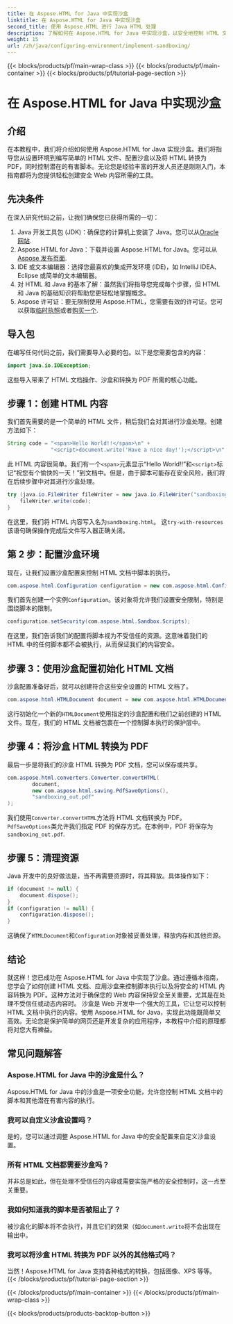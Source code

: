 ```yaml
---
title: 在 Aspose.HTML for Java 中实现沙盒
linktitle: 在 Aspose.HTML for Java 中实现沙盒
second_title: 使用 Aspose.HTML 进行 Java HTML 处理
description: 了解如何在 Aspose.HTML for Java 中实现沙盒，以安全地控制 HTML 文档中的脚本执行并将其转换为 PDF。
weight: 15
url: /zh/java/configuring-environment/implement-sandboxing/
---
```


{{< blocks/products/pf/main-wrap-class >}}
{{< blocks/products/pf/main-container >}}
{{< blocks/products/pf/tutorial-page-section >}}

# 在 Aspose.HTML for Java 中实现沙盒

## 介绍
在本教程中，我们将介绍如何使用 Aspose.HTML for Java 实现沙盒。我们将指导您从设置环境到编写简单的 HTML 文件、配置沙盒以及将 HTML 转换为 PDF，同时控制潜在的有害脚本。无论您是经验丰富的开发人员还是刚刚入门，本指南都将为您提供轻松创建安全 Web 内容所需的工具。
## 先决条件
在深入研究代码之前，让我们确保您已获得所需的一切：
1.  Java 开发工具包 (JDK)：确保您的计算机上安装了 Java。您可以从[Oracle 网站](https://www.oracle.com/java/technologies/javase-downloads.html).
2. Aspose.HTML for Java：下载并设置 Aspose.HTML for Java。您可以从[Aspose 发布页面](https://releases.aspose.com/html/java/).
3. IDE 或文本编辑器：选择您最喜欢的集成开发环境 (IDE)，如 IntelliJ IDEA、Eclipse 或简单的文本编辑器。
4. 对 HTML 和 Java 的基本了解：虽然我们将指导您完成每个步骤，但 HTML 和 Java 的基础知识将帮助您更轻松地掌握概念。
5.  Aspose 许可证：要无限制使用 Aspose.HTML，您需要有效的许可证。您可以获取[临时执照](https://purchase.aspose.com/temporary-license/)或者[购买一个](https://purchase.aspose.com/buy).

## 导入包
在编写任何代码之前，我们需要导入必要的包。以下是您需要包含的内容：
```java
import java.io.IOException;
```
这些导入带来了 HTML 文档操作、沙盒和转换为 PDF 所需的核心功能。

## 步骤 1：创建 HTML 内容
我们首先需要的是一个简单的 HTML 文件，稍后我们会对其进行沙盒处理。创建方法如下：
```java
String code = "<span>Hello World!!</span>\n" +
              "<script>document.write('Have a nice day!');</script>\n";
```
此 HTML 内容很简单。我们有一个`<span>`元素显示“Hello World!!”和`<script>`标记“祝您有个愉快的一天！”到文档中。但是，由于脚本可能存在安全风险，我们将在后续步骤中对其进行沙盒处理。
```java
try (java.io.FileWriter fileWriter = new java.io.FileWriter("sandboxing.html")) {
    fileWriter.write(code);
}
```
在这里，我们将 HTML 内容写入名为`sandboxing.html`。 这`try-with-resources`该语句确保操作完成后文件写入器正确关闭。
## 第 2 步：配置沙盒环境
现在，让我们设置沙盒配置来控制 HTML 文档中脚本的执行。
```java
com.aspose.html.Configuration configuration = new com.aspose.html.Configuration();
```
我们首先创建一个实例`Configuration`。该对象将允许我们设置安全限制，特别是围绕脚本的限制。
```java
configuration.setSecurity(com.aspose.html.Sandbox.Scripts);
```
在这里，我们告诉我们的配置将脚本视为不受信任的资源。这意味着我们的 HTML 中的任何脚本都不会被执行，从而保证我们的内容安全。
## 步骤 3：使用沙盒配置初始化 HTML 文档
沙盒配置准备好后，就可以创建符合这些安全设置的 HTML 文档了。
```java
com.aspose.html.HTMLDocument document = new com.aspose.html.HTMLDocument("sandboxing.html", configuration);
```
这行初始化一个新的`HTMLDocument`使用指定的沙盒配置和我们之前创建的 HTML 文件。现在，我们的 HTML 文档被包裹在一个控制脚本执行的保护层中。
## 步骤 4：将沙盒 HTML 转换为 PDF
最后一步是将我们的沙盒 HTML 转换为 PDF 文档，您可以保存或共享。
```java
com.aspose.html.converters.Converter.convertHTML(
        document,
        new com.aspose.html.saving.PdfSaveOptions(),
        "sandboxing_out.pdf"
);
```
我们使用`Converter.convertHTML`方法将 HTML 文档转换为 PDF。`PdfSaveOptions`类允许我们指定 PDF 的保存方式。在本例中，PDF 将保存为`sandboxing_out.pdf`.
## 步骤 5：清理资源
Java 开发中的良好做法是，当不再需要资源时，将其释放。具体操作如下：
```java
if (document != null) {
    document.dispose();
}
if (configuration != null) {
    configuration.dispose();
}
```
这确保了`HTMLDocument`和`Configuration`对象被妥善处理，释放内存和其他资源。

## 结论
就这样！您已成功在 Aspose.HTML for Java 中实现了沙盒。通过遵循本指南，您学会了如何创建 HTML 文档、应用沙盒来控制脚本执行以及将安全的 HTML 内容转换为 PDF。这种方法对于确保您的 Web 内容保持安全至关重要，尤其是在处理不受信任或动态内容时。
沙盒是 Web 开发中一个强大的工具，它让您可以控制 HTML 文档中执行的内容。使用 Aspose.HTML for Java，实现此功能既简单又高效。无论您是保护简单的网页还是开发复杂的应用程序，本教程中介绍的原理都将对您大有裨益。
## 常见问题解答
### Aspose.HTML for Java 中的沙盒是什么？
Aspose.HTML for Java 中的沙盒是一项安全功能，允许您控制 HTML 文档中的脚本和其他潜在有害内容的执行。
### 我可以自定义沙盒设置吗？
是的，您可以通过调整 Aspose.HTML for Java 中的安全配置来自定义沙盒设置。
### 所有 HTML 文档都需要沙盒吗？
并非总是如此，但在处理不受信任的内容或需要实施严格的安全控制时，这一点至关重要。
### 我如何知道我的脚本是否被阻止了？
被沙盒化的脚本将不会执行，并且它们的效果（如`document.write`将不会出现在输出中。
### 我可以将沙盒 HTML 转换为 PDF 以外的其他格式吗？
当然！Aspose.HTML for Java 支持各种格式的转换，包括图像、XPS 等等。
{{< /blocks/products/pf/tutorial-page-section >}}

{{< /blocks/products/pf/main-container >}}
{{< /blocks/products/pf/main-wrap-class >}}

{{< blocks/products/products-backtop-button >}}
